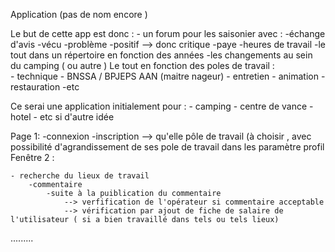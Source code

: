Application (pas de nom encore )

Le but de  cette app est donc :
	- un forum pour les saisonier avec :
		-échange d'avis
		-vécu
		-problème
		-positif
			--> donc critique
		-paye
		-heures de travail 
		-le tout dans un répertoire en fonction des années
		-les changements au sein du camping ( ou autre )
Le tout en fonction des poles de travail :	
			- technique
			- BNSSA / BPJEPS AAN (maitre nageur)
			- entretien 
			- animation
			- restauration 
			-etc

Ce serai une application initialement pour :
	- camping 
	- centre de vance
	- hotel
	- etc si d'autre idée

Page 1:
	-connexion
	-inscription
		--> qu'elle pôle de travail (à choisir , avec possibilité d'agrandissement de ses pole de travail dans les paramètre profil
Fenêtre 2 :

	- recherche du lieux de travail
		-commentaire
			-suite à la puiblication du commentaire 
				--> verfification de l'opérateur si commentaire acceptable
				--> vérification par ajout de fiche de salaire de l'utilisateur ( si a bien travaillé dans tels ou tels lieux)

.........
	



		
